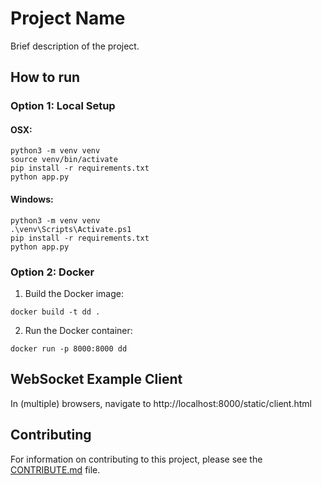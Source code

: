 # Project Name

Brief description of the project.

## How to run

### Option 1: Local Setup

#### OSX:
```
python3 -m venv venv
source venv/bin/activate
pip install -r requirements.txt
python app.py
```

#### Windows:
```
python3 -m venv venv
.\venv\Scripts\Activate.ps1
pip install -r requirements.txt
python app.py
```

### Option 2: Docker

1. Build the Docker image:
```
docker build -t dd .
```

2. Run the Docker container:
```
docker run -p 8000:8000 dd
```

## WebSocket Example Client

In (multiple) browsers, navigate to http://localhost:8000/static/client.html

## Contributing

For information on contributing to this project, please see the [CONTRIBUTE.md](CONTRIBUTE.md) file.

